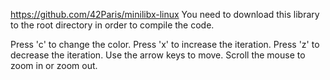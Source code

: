 https://github.com/42Paris/minilibx-linux
You need to download this library to the root directory in order to compile the code.

Press 'c' to change the color.
Press 'x' to increase the iteration.
Press 'z' to decrease the iteration.
Use the arrow keys to move.
Scroll the mouse to zoom in or zoom out.
